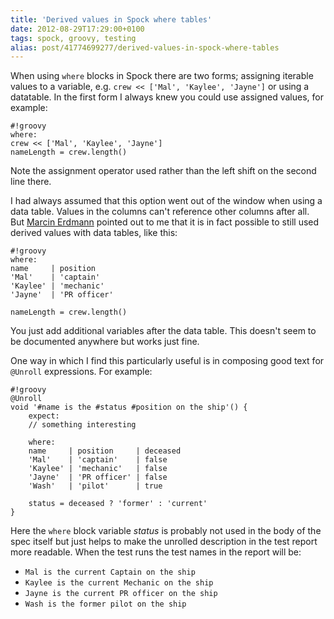 ```yaml
---
title: 'Derived values in Spock where tables'
date: 2012-08-29T17:29:00+0100
tags: spock, groovy, testing
alias: post/41774699277/derived-values-in-spock-where-tables
---
```


When using `where` blocks in Spock there are two forms; assigning iterable values to a variable, e.g. `crew << ['Mal', 'Kaylee', 'Jayne']` or using a datatable. In the first form I always knew you could use assigned values, for example:

	#!groovy
	where:
	crew << ['Mal', 'Kaylee', 'Jayne']
	nameLength = crew.length()

Note the assignment operator used rather than the left shift on the second line there.

I had always assumed that this option went out of the window when using a data table. Values in the columns can't reference other columns after all. <!-- more --> But [Marcin Erdmann](http://blog.proxerd.pl/) pointed out to me that it is in fact possible to still used derived values with data tables, like this:

	#!groovy
	where:
	name     | position
	'Mal'    | 'captain'
	'Kaylee' | 'mechanic'
	'Jayne'  | 'PR officer'

	nameLength = crew.length()

You just add additional variables after the data table. This doesn't seem to be documented anywhere but works just fine.

One way in which I find this particularly useful is in composing good text for `@Unroll` expressions. For example:

	#!groovy
	@Unroll
	void '#name is the #status #position on the ship'() {
		expect:
		// something interesting

		where:
		name     | position     | deceased
		'Mal'    | 'captain'    | false
		'Kaylee' | 'mechanic'   | false
		'Jayne'  | 'PR officer' | false
		'Wash'   | 'pilot'      | true

		status = deceased ? 'former' : 'current'
	}

Here the `where` block variable _status_ is probably not used in the body of the spec itself but just helps to make the unrolled description in the test report more readable. When the test runs the test names in the report will be:

* `Mal is the current Captain on the ship`
* `Kaylee is the current Mechanic on the ship`
* `Jayne is the current PR officer on the ship`
* `Wash is the former pilot on the ship`

